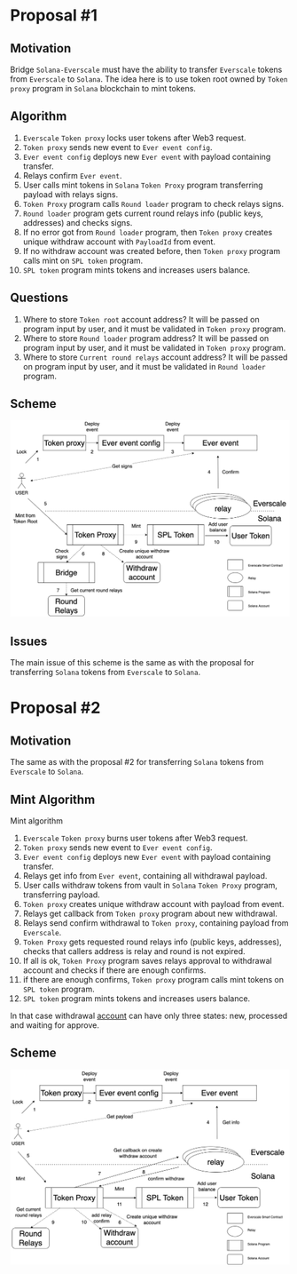 # Proposal #1

## Motivation

Bridge `Solana-Everscale` must have the ability to transfer `Everscale` tokens from `Everscale` to `Solana`. The idea here is
to use token root owned by `Token proxy` program in `Solana` blockchain to mint tokens.

## Algorithm

1. `Everscale` `Token proxy` locks user tokens after Web3 request.
2. `Token proxy` sends new event to `Ever event config`.
3. `Ever event config` deploys new `Ever event` with payload containing transfer.
4. Relays confirm `Ever event`.
5. User calls mint tokens in `Solana` `Token Proxy` program transferring payload with relays signs.
6. `Token Proxy` program calls `Round loader` program to check relays signs.
7. `Round loader` program gets current round relays info (public keys, addresses) and checks signs.
8. If no error got from `Round loader` program, then `Token proxy` creates unique withdraw account with `PayloadId` from event.
9. If no withdraw account was created before, then `Token proxy` program calls mint on `SPL token` program.
10. `SPL token` program mints tokens and increases users balance.

## Questions

1. Where to store `Token root` account address?
It will be passed on program input by user, and it must be validated in `Token proxy` program.
2. Where to store `Round loader` program address?
It will be passed on program input by user, and it must be validated in `Token proxy` program.
3. Where to store `Current round relays` account address?
It will be passed on program input by user, and it must be validated in `Round loader` program.

## Scheme

![Ever Solana Ever tokens](../png/ever_solana_ever_tokens.png "Ever Solana Ever tokens")

## Issues

The main issue of this scheme is the same as with the proposal for transferring `Solana` tokens from `Everscale` to `Solana`.

# Proposal #2

## Motivation

The same as with the proposal #2 for transferring `Solana` tokens from `Everscale` to `Solana`.

## Mint Algorithm

Mint algorithm

1. `Everscale` `Token proxy` burns user tokens after Web3 request.
2. `Token proxy` sends new event to `Ever event config`.
3. `Ever event config` deploys new `Ever event` with payload containing transfer.
4. Relays get info from `Ever event`, containing all withdrawal payload.
5. User calls withdraw tokens from vault in `Solana` `Token Proxy` program, transferring payload.
6. `Token proxy` creates unique withdraw account with payload from event.
7. Relays get callback from `Token proxy` program about new withdrawal.
8. Relays send confirm withdrawal to `Token proxy`, containing payload from `Everscale`.
9. `Token Proxy` gets requested round relays info (public keys, addresses), checks that callers address is relay and round is not expired.
10. If all is ok, `Token Proxy` program saves relays approval to withdrawal account and checks if there are enough confirms. 
11. if there are enough confirms, `Token proxy` program calls mint tokens on `SPL token` program.
12. `SPL token` program mints tokens and increases users balance.

In that case withdrawal [account](../from_ever_to_solana_solana_tokens.md#withdraw-account) can have only three states: new, processed and waiting for approve.

## Scheme

![Ever Solana Ever tokens 2](../png/ever_solana_ever_tokens_2.png "Ever Solana Ever tokens 2")